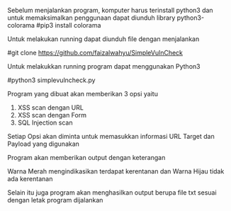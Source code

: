 Sebelum menjalankan program, komputer harus terinstall python3 dan untuk memaksimalkan penggunaan dapat diunduh library python3-colorama
#pip3 install colorama

Untuk melakukan running dapat diunduh file dengan menjalankan 

#git clone https://github.com/faizalwahyu/SimpleVulnCheck

Untuk melakukkan running program dapat menggunakan Python3

#python3 simplevulncheck.py

Program yang dibuat akan memberikan 3 opsi yaitu
1. XSS scan dengan URL
2. XSS scan dengan Form
3. SQL Injection scan

Setiap Opsi akan diminta untuk memasukkan informasi URL Target dan Payload yang digunakan

Program akan memberikan output dengan keterangan

Warna Merah mengindikasikan terdapat kerentanan dan Warna Hijau tidak ada kerentanan

Selain itu juga program akan menghasilkan output berupa file txt sesuai dengan letak program dijalankan
